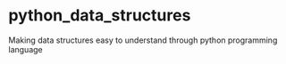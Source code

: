 # python_data_structures
Making data structures easy to understand through python programming language
